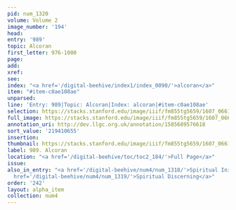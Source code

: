 ```yaml
---
pid: num_1320
volume: Volume 2
image_number: '194'
head:
entry: '989'
topic: Alcoran
first_letter: 976-1000
page:
add:
xref:
see:
index: "<a href='/digital-beehive/index1/index_0090/'>alcoran</a>"
item: "#item-c0ae108ae"
unparsed:
line: 'Entry: 989|Topic: Alcoran|Index: alcoran|#item-c0ae108ae'
selection: https://stacks.stanford.edu/image/iiif/fm855tg5659/1607_0661/929,655,2804,500/full/0/default.jpg
full_image: https://stacks.stanford.edu/image/iiif/fm855tg5659/1607_0661/full/full/0/default.jpg
annotation_uri: http://dev.llgc.org.uk/annotation/1585689576618
sort_value: '219410655'
insertion:
thumbnail: https://stacks.stanford.edu/image/iiif/fm855tg5659/1607_0661/929,655,600,180/250,/0/default.jpg
label: 989. Alcoran
location: "<a href='/digital-beehive/toc/toc2_184/'>Full Page</a>"
issue:
also_in_entry: "<a href='/digital-beehive/num4/num_1318/'>Spiritual Iniquities</a>|<a
  href='/digital-beehive/num4/num_1319/'>Spiritual Discerning</a>"
order: '242'
layout: alpha_item
collection: num4
---
```

